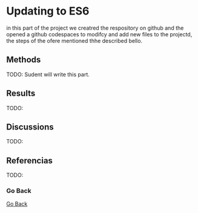 # Updating to ES6
in this part of the project we creatred the respository on github and the opened a github codespaces to modifcy and add new files to the projectd, the steps of the ofere mentioned thhe described bello. 

## Methods
TODO: Sudent will write this part.
## Results
TODO: 

## Discussions
TODO:
## Referencias
TODO:

### Go Back
[Go Back](https://github.com/Maory12/projnotes-2023-class/blob/main/README.md)
